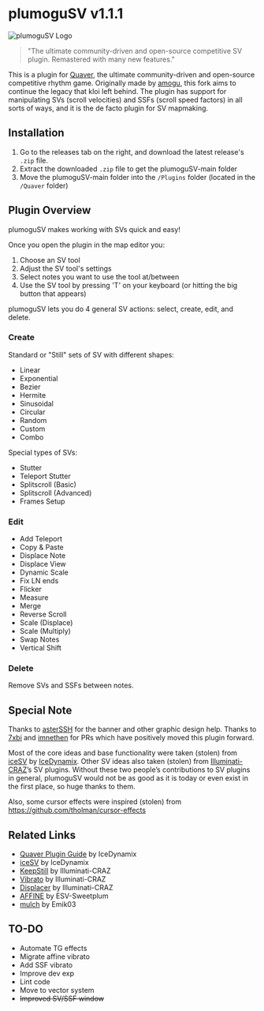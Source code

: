 # plumoguSV v1.1.1
<img src="./logo.png" alt="plumoguSV Logo">

> "The ultimate community-driven and open-source competitive SV plugin. Remastered with many new features."

This is a plugin for [Quaver](https://github.com/Quaver), the ultimate community-driven and open-source competitive rhythm game. Originally made by [amogu](https://github.com/kloi34), this fork aims to continue the legacy that kloi left behind. The plugin has support for manipulating SVs (scroll velocities) and SSFs (scroll speed factors) in all sorts of ways, and it is the de facto plugin for SV mapmaking.

## Installation
1. Go to the releases tab on the right, and download the latest release's `.zip` file.
2. Extract the downloaded `.zip` file to get the plumoguSV-main folder
3. Move the plumoguSV-main folder into the `/Plugins` folder (located in the `/Quaver` folder)

## Plugin Overview 
plumoguSV makes working with SVs quick and easy!

Once you open the plugin in the map editor you:
1. Choose an SV tool
2. Adjust the SV tool's settings
3. Select notes you want to use the tool at/between
4. Use the SV tool by pressing 'T' on your keyboard (or hitting the big button that appears)

plumoguSV lets you do 4 general SV actions: select, create, edit, and delete.

### Create
Standard or "Still" sets of SV with different shapes:
* Linear
* Exponential
* Bezier
* Hermite
* Sinusoidal
* Circular
* Random
* Custom
* Combo

Special types of SVs:
* Stutter
* Teleport Stutter
* Splitscroll (Basic)
* Splitscroll (Advanced)
* Frames Setup

### Edit
* Add Teleport
* Copy & Paste
* Displace Note
* Displace View
* Dynamic Scale
* Fix LN ends
* Flicker
* Measure
* Merge
* Reverse Scroll
* Scale (Displace)
* Scale (Multiply)
* Swap Notes
* Vertical Shift

### Delete
Remove SVs and SSFs between notes.

## Special Note
Thanks to [asterSSH](https://github.com/asterssh) for the banner and other graphic design help. Thanks to [7xbi](https://github.com/7xbi) and [imnethen](https://github.com/imnethen) for PRs which have positively moved this plugin forward.

Most of the core ideas and base functionality were taken (stolen) from [iceSV](https://github.com/IceDynamix/iceSV) by [IceDynamix](https://github.com/IceDynamix).
Other SV ideas also taken (stolen) from [Illuminati-CRAZ](https://github.com/Illuminati-CRAZ)’s SV plugins.
Without these two people’s contributions to SV plugins in general, plumoguSV would not be as good as it is today or even exist in the first place, so huge thanks to them.

Also, some cursor effects were inspired (stolen) from https://github.com/tholman/cursor-effects

## Related Links
* [Quaver Plugin Guide](https://github.com/IceDynamix/QuaverPluginGuide/blob/master/quaver_plugin_guide.md) by IceDynamix
* [iceSV](https://github.com/IceDynamix/iceSV) by IceDynamix
* [KeepStill](https://github.com/Illuminati-CRAZ/KeepStill) by Illuminati-CRAZ
* [Vibrato](https://github.com/Illuminati-CRAZ/Vibrato) by Illuminati-CRAZ
* [Displacer](https://github.com/Illuminati-CRAZ/Displacer) by Illuminati-CRAZ
* [AFFINE](https://github.com/ESV-Sweetplum/AFFINE) by ESV-Sweetplum
* [mulch](https://github.com/Emik03/mulch) by Emik03

## TO-DO
* Automate TG effects
* Migrate affine vibrato
* Add SSF vibrato
* Improve dev exp
* Lint code
* Move to vector system
* ~~Improved SV/SSF window~~